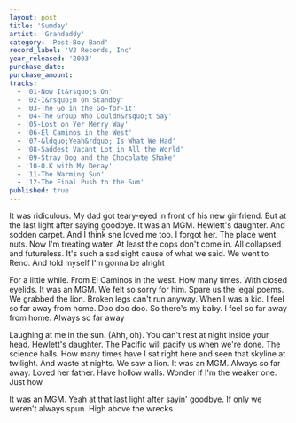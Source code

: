 ```yaml
---
layout: post
title: 'Sumday'
artist: 'Grandaddy'
category: 'Post-Boy Band'
record_label: 'V2 Records, Inc'
year_released: '2003'
purchase_date: 
purchase_amount: 
tracks:
  - '01-Now It&rsquo;s On'
  - '02-I&rsquo;m on Standby'
  - '03-The Go in the Go-for-it'
  - '04-The Group Who Couldn&rsquo;t Say'
  - '05-Lost on Yer Merry Way'
  - '06-El Caminos in the West'
  - '07-&ldquo;Yeah&rdquo; Is What We Had'
  - '08-Saddest Vacant Lot in All the World'
  - '09-Stray Dog and the Chocolate Shake'
  - '10-O.K with My Decay'
  - '11-The Warming Sun'
  - '12-The Final Push to the Sum'
published: true
---
```


It was ridiculous. My dad got teary-eyed in front of his new girlfriend. But at the last light after saying goodbye. It was an MGM. Hewlett's daughter. And sodden carpet. And I think she loved me too. I forgot her. The place went nuts. Now I'm treating water. At least the cops don't come in. All collapsed and futureless. It's such a sad sight cause of what we said. We went to Reno. And told myself I'm gonna be alright

For a little while. From El Caminos in the west. How many times. With closed eyelids. It was an MGM. We felt so sorry for him. Spare us the legal poems. We grabbed the lion. Broken legs can't run anyway. When I was a kid. I feel so far away from home. Doo doo doo. So there's my baby. I feel so far away from home. Always so far away

Laughing at me in the sun. (Ahh, oh). You can't rest at night inside your head. Hewlett's daughter. The Pacific will pacify us when we're done. The science halls. How many times have I sat right here and seen that skyline at twilight. And waste at nights. We saw a lion. It was an MGM. Always so far away. Loved her father. Have hollow walls. Wonder if I'm the weaker one. Just how

It was an MGM. Yeah at that last light after sayin' goodbye. If only we weren't always spun. High above the wrecks